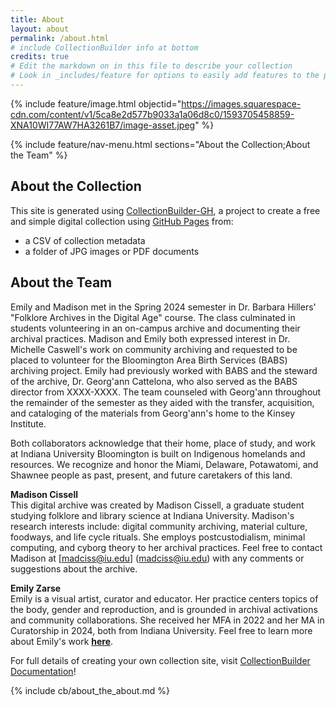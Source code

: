 ```yaml
---
title: About
layout: about
permalink: /about.html
# include CollectionBuilder info at bottom
credits: true
# Edit the markdown on in this file to describe your collection
# Look in _includes/feature for options to easily add features to the page
---
```


{% include feature/image.html objectid="https://images.squarespace-cdn.com/content/v1/5ca8e2d577b9033a1a06d8c0/1593705458859-XNA10WI77AW7HA3261B7/image-asset.jpeg" %}

{% include feature/nav-menu.html sections="About the Collection;About the Team" %}

## About the Collection

This site is generated using [CollectionBuilder-GH](https://collectionbuilding.github.io/gh/), a project to create a free and simple digital collection using [GitHub Pages](https://pages.github.com/) from: 

- a CSV of collection metadata
- a folder of JPG images or PDF documents  

## About the Team  
Emily and Madison met in the Spring 2024 semester in Dr. Barbara Hillers' "Folklore Archives in the Digital Age" course. The class culminated in students volunteering in an on-campus archive and documenting their archival practices. Madison and Emily both expressed interest in Dr. Michelle Caswell's work on community archiving and requested to be placed to volunteer for the Bloomington Area Birth Services (BABS) archiving project. Emily had previously worked with BABS and the steward of the archive, Dr. Georg'ann Cattelona, who also served as the BABS director from XXXX-XXXX. The team counseled with Georg'ann throughout the remainder of the semester as they aided with the transfer, acquisition, and cataloging of the materials from Georg'ann's home to the Kinsey Institute.  

Both collaborators acknowledge that their home, place of study, and work at Indiana University Bloomington is built on Indigenous homelands and resources. We recognize and honor the Miami, Delaware, Potawatomi, and Shawnee people as past, present, and future caretakers of this land.  

**Madison Cissell**  
This digital archive was created by Madison Cissell, a graduate student studying folklore and library science at Indiana University. Madison's research interests include: digital community archiving, material culture, foodways, and life cycle rituals. She employs postcustodialism, minimal computing, and cyborg theory to her archival practices. Feel free to contact Madison at [madciss@iu.edu] (madciss@iu.edu) with any comments or suggestions about the archive.  

**Emily Zarse**  
Emily is a visual artist, curator and educator. Her practice centers topics of the body, gender and reproduction, and is grounded in archival activations and community collaborations. She received her MFA in 2022 and her MA in Curatorship in 2024, both from Indiana University. Feel free to learn more about Emily's work **[here](https://www.emilyzarse.com/)**.


For full details of creating your own collection site, visit [CollectionBuilder Documentation](https://collectionbuilder.github.io/cb-docs/)!

<!-- IMPORTANT!!! DELETE this comment and the include below when you are finished editing this page for your collection. The include below introduces about page features. They will show up on your collection's about page until you delete it.  -->
{% include cb/about_the_about.md %} 
